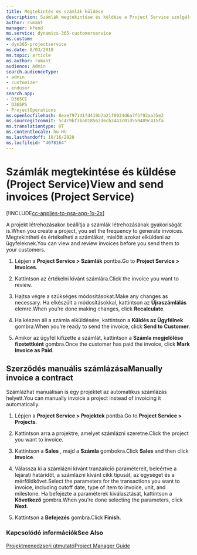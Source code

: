 ```yaml
---
title: Megtekintés és számlák küldése
description: Számlák megtekintése és küldése a Project Service szolgáltatásban
author: rumant
manager: kfend
ms.service: dynamics-365-customerservice
ms.custom:
- dyn365-projectservice
ms.date: 8/03/2018
ms.topic: article
ms.author: rumant
audience: Admin
search.audienceType:
- admin
- customizer
- enduser
search.app:
- D365CE
- D365PS
- ProjectOperations
ms.openlocfilehash: 8eaef971d1fd419b7a21f0934d6a7f5f92aa35e2
ms.sourcegitcommit: 5c4c9bf3ba018562d6cb3443c01d550489c415fa
ms.translationtype: HT
ms.contentlocale: hu-HU
ms.lasthandoff: 10/16/2020
ms.locfileid: "4078164"
---
```

# <a name="view-and-send-invoices-project-service"></a><span data-ttu-id="b739d-103">Számlák megtekintése és küldése (Project Service)</span><span class="sxs-lookup"><span data-stu-id="b739d-103">View and send invoices (Project Service)</span></span>

[!INCLUDE[cc-applies-to-psa-app-1x-2x](../includes/cc-applies-to-psa-app-1x-2x.md)]

<span data-ttu-id="b739d-104">A projekt létrehozásakor beállítja a számlák létrehozásának gyakoriságát is.</span><span class="sxs-lookup"><span data-stu-id="b739d-104">When you create a project, you set the frequency to generate invoices.</span></span> <span data-ttu-id="b739d-105">Megtekintheti és értékelheti a számlákat, mielőtt azokat elküldeni az ügyfeleknek.</span><span class="sxs-lookup"><span data-stu-id="b739d-105">You can view and review invoices before you send them to your customers.</span></span>  
  
1.  <span data-ttu-id="b739d-106">Lépjen a **Project Service > Számlák** pontba.</span><span class="sxs-lookup"><span data-stu-id="b739d-106">Go to **Project Service > Invoices**.</span></span>  
  
2.  <span data-ttu-id="b739d-107">Kattintson az értékelni kívánt számlára.</span><span class="sxs-lookup"><span data-stu-id="b739d-107">Click the invoice you want to review.</span></span>  
  
3.  <span data-ttu-id="b739d-108">Hajtsa végre a szükséges módosításokat.</span><span class="sxs-lookup"><span data-stu-id="b739d-108">Make any changes as necessary.</span></span> <span data-ttu-id="b739d-109">Ha elkészült a módosításokkal, kattintson az **Újraszámlálás** elemre.</span><span class="sxs-lookup"><span data-stu-id="b739d-109">When you’re done making changes, click **Recalculate**.</span></span>  
  
4.  <span data-ttu-id="b739d-110">Ha készen áll a számla elküldésére, kattintson a **Küldés az Ügyfélnek** gombra.</span><span class="sxs-lookup"><span data-stu-id="b739d-110">When you’re ready to send the invoice, click **Send to Customer**.</span></span>  
  
5.  <span data-ttu-id="b739d-111">Amikor az ügyfél kifizette a számlát, kattintson a **Számla megjelölése fizetettként** gombra.</span><span class="sxs-lookup"><span data-stu-id="b739d-111">Once the customer has paid the invoice, click **Mark Invoice as Paid**.</span></span>  
  
## <a name="manually-invoice-a-contract"></a><span data-ttu-id="b739d-112">Szerződés manuális számlázása</span><span class="sxs-lookup"><span data-stu-id="b739d-112">Manually invoice a contract</span></span>  
 <span data-ttu-id="b739d-113">Számlázhat manuálisan is egy projektet az automatikus számlázás helyett.</span><span class="sxs-lookup"><span data-stu-id="b739d-113">You can manually invoice a project instead of invoicing it automatically.</span></span>  
  
1.  <span data-ttu-id="b739d-114">Lépjen a **Project Service > Projektek** pontba.</span><span class="sxs-lookup"><span data-stu-id="b739d-114">Go to **Project Service > Projects**.</span></span>  
  
2.  <span data-ttu-id="b739d-115">Kattintson arra a projektre, amelyet számlázni szeretne.</span><span class="sxs-lookup"><span data-stu-id="b739d-115">Click the project you want to invoice.</span></span>  
  
3.  <span data-ttu-id="b739d-116">Kattintson a **Sales** , majd a **Számla** gombokra.</span><span class="sxs-lookup"><span data-stu-id="b739d-116">Click **Sales** and then click **Invoice**.</span></span>  
  
4.  <span data-ttu-id="b739d-117">Válassza ki a számlázni kívánt tranzakció paramétereit, beleértve a lejárati határidőt, a számlázni kívánt cikk típusát, az egységet és a mérföldkövet.</span><span class="sxs-lookup"><span data-stu-id="b739d-117">Select the parameters for the transactions you want to invoice, including cutoff date, type of item to invoice, unit, and milestone.</span></span> <span data-ttu-id="b739d-118">Ha befejezte a paraméterek kiválasztását, kattintson a **Következő** gombra.</span><span class="sxs-lookup"><span data-stu-id="b739d-118">When you’re done selecting the parameters, click **Next**.</span></span>  
  
5.  <span data-ttu-id="b739d-119">Kattintson a **Befejezés** gombra.</span><span class="sxs-lookup"><span data-stu-id="b739d-119">Click **Finish**.</span></span>  
  
### <a name="see-also"></a><span data-ttu-id="b739d-120">Kapcsolódó információk</span><span class="sxs-lookup"><span data-stu-id="b739d-120">See Also</span></span>  
 [<span data-ttu-id="b739d-121">Projektmenedzseri útmutató</span><span class="sxs-lookup"><span data-stu-id="b739d-121">Project Manager Guide</span></span>](../psa/project-manager-guide.md)
